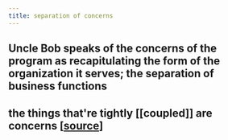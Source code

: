 ```yaml
---
title: separation of concerns
---
```


## Uncle Bob speaks of the concerns of the program as recapitulating the form of the organization it serves; the separation of business functions
## the things that're tightly [[coupled]] are concerns [[source](https://en.wikipedia.org/wiki/Concern_(computer_science))]
##
